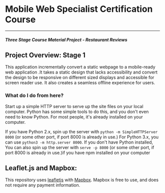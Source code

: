 # Mobile Web Specialist Certification Course
---
#### _Three Stage Course Material Project - Restaurant Reviews_

## Project Overview: Stage 1

This application incrementally convert a static webpage to a mobile-ready web application .It takes a static design that lacks accessibility and convert the design to be responsive on different sized displays and accessible for screen reader use. It also creates a seamless offline experience for users.



### What do I do from here?

 Start up a simple HTTP server to serve up the site files on your local computer. Python has some simple tools to do this, and you don't even need to know Python. For most people, it's already installed on your computer.

  If you have Python 2.x, spin up the server with `python -m SimpleHTTPServer 8000` (or some other port, if port 8000 is already in use.) For Python 3.x, you can use `python3 -m http.server 8000`. If you don't have Python installed, You can also spin up the server with `serve -p 8000` (or some other port, if port 8000 is already in use.)if you have npm installed on your computer




## Leaflet.js and Mapbox:

This repository uses [leafletjs](https://leafletjs.com/) with [Mapbox](https://www.mapbox.com/). Mapbox is free to use, and does not require any payment information. 
